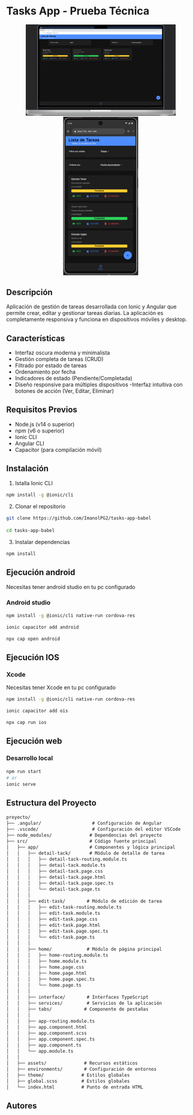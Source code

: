 # Tasks App  - Prueba Técnica
<div align="center">
  <img src="src/assets/screenshots/Macbook.png"  width="400" alt="Vista Desktop">
  <img src="src/assets/screenshots/movil.png" width="200" alt="Vista Desktop">
</div>


## Descripción
Aplicación de gestión de tareas desarrollada con Ionic y Angular que permite crear, editar y gestionar tareas diarias. La aplicación es completamente responsiva y funciona en dispositivos móviles y desktop.

## Características

- Interfaz oscura moderna y minimalista
- Gestión completa de tareas (CRUD)
- Filtrado por estado de tareas
- Ordenamiento por fecha
- Indicadores de estado (Pendiente/Completada)
- Diseño responsive para múltiples dispositivos
-Interfaz intuitiva con botones de acción (Ver, Editar, Eliminar)

## Requisitos Previos

- Node.js (v14 o superior)
- npm (v6 o superior)
- Ionic CLI
- Angular CLI
- Capacitor (para compilación móvil)

## Instalación

1. Istalla Ionic CLI
```bash
npm install -g @ionic/cli
```

2. Clonar el repositorio
```bash
git clone https://github.com/ImanolPG2/tasks-app-babel

cd tasks-app-babel
```

3. Instalar dependencias
```bash
npm install
```

## Ejecución android
Necesitas tener android studio en tu pc configurado

### Android studio
```bash
npm install -g @ionic/cli native-run cordova-res
```
```bash
ionic capacitor add android
```
```bash
npx cap open android
```

## Ejecución IOS

### Xcode
Necesitas tener Xcode en tu pc configurado
```bash
npm install -g @ionic/cli native-run cordova-res
```
```bash
ionic capacitor add ois
```
```bash
npx cap run ios
```


## Ejecución web

### Desarrollo local
```bash
npm run start
# or
ionic serve
```

## Estructura del Proyecto
```
proyecto/
├── .angular/                   # Configuración de Angular
├── .vscode/                    # Configuración del editor VSCode
├── node_modules/              # Dependencias del proyecto
├── src/                       # Código fuente principal
│   ├── app/                   # Componentes y lógica principal
│   │   ├── detail-tack/       # Módulo de detalle de tarea
│   │   │   ├── detail-tack-routing.module.ts
│   │   │   ├── detail-tack.module.ts
│   │   │   ├── detail-tack.page.css
│   │   │   ├── detail-tack.page.html
│   │   │   ├── detail-tack.page.spec.ts
│   │   │   └── detail-tack.page.ts
│   │   │
│   │   ├── edit-task/        # Módulo de edición de tarea
│   │   │   ├── edit-task-routing.module.ts
│   │   │   ├── edit-task.module.ts
│   │   │   ├── edit-task.page.css
│   │   │   ├── edit-task.page.html
│   │   │   ├── edit-task.page.spec.ts
│   │   │   └── edit-task.page.ts
│   │   │
│   │   ├── home/             # Módulo de página principal
│   │   │   ├── home-routing.module.ts
│   │   │   ├── home.module.ts
│   │   │   ├── home.page.css
│   │   │   ├── home.page.html
│   │   │   ├── home.page.spec.ts
│   │   │   └── home.page.ts
│   │   │
│   │   ├── interface/        # Interfaces TypeScript
│   │   ├── services/         # Servicios de la aplicación
│   │   ├── tabs/            # Componente de pestañas
│   │   │
│   │   ├── app-routing.module.ts
│   │   ├── app.component.html
│   │   ├── app.component.scss
│   │   ├── app.component.spec.ts
│   │   ├── app.component.ts
│   │   └── app.module.ts
│   │
│   ├── assets/              # Recursos estáticos
│   ├── environments/        # Configuración de entornos
│   ├── theme/              # Estilos globales
│   ├── global.scss         # Estilos globales
│   └── index.html          # Punto de entrada HTML
```

## Autores

